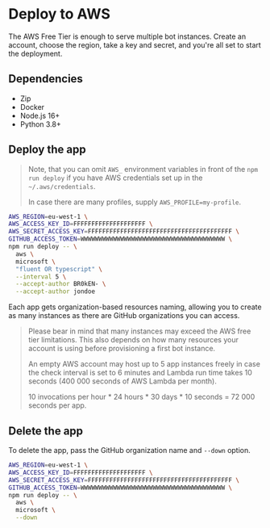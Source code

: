 # Deploy to AWS

The AWS Free Tier is enough to serve multiple bot instances. Create an account, choose the region, take a key and secret, and you're all set to start the deployment.

## Dependencies

- Zip
- Docker
- Node.js 16+
- Python 3.8+

## Deploy the app

> Note, that you can omit `AWS_` environment variables in front of the `npm run deploy` if you have AWS credentials set up in the `~/.aws/credentials`.
>
> In case there are many profiles, supply `AWS_PROFILE=my-profile`.

```bash
AWS_REGION=eu-west-1 \
AWS_ACCESS_KEY_ID=FFFFFFFFFFFFFFFFFFFF \
AWS_SECRET_ACCESS_KEY=FFFFFFFFFFFFFFFFFFFFFFFFFFFFFFFFFFFFFFFF \
GITHUB_ACCESS_TOKEN=WWWWWWWWWWWWWWWWWWWWWWWWWWWWWWWWWWWWWWWW \
npm run deploy -- \
  aws \
  microsoft \
  "fluent OR typescript" \
  --interval 5 \
  --accept-author BR0kEN- \
  --accept-author jondoe
```

Each app gets organization-based resources naming, allowing you to create as many instances as there are GitHub organizations you can access.

> Please bear in mind that many instances may exceed the AWS free tier limitations. This also depends on how many resources your account is using before provisioning a first bot instance.
>
> An empty AWS account may host up to 5 app instances freely in case the check interval is set to 6 minutes and Lambda run time takes 10 seconds (400 000 seconds of AWS Lambda per month).
>
> 10 invocations per hour * 24 hours * 30 days * 10 seconds = 72 000 seconds per app.

## Delete the app

To delete the app, pass the GitHub organization name and `--down` option.

```bash
AWS_REGION=eu-west-1 \
AWS_ACCESS_KEY_ID=FFFFFFFFFFFFFFFFFFFF \
AWS_SECRET_ACCESS_KEY=FFFFFFFFFFFFFFFFFFFFFFFFFFFFFFFFFFFFFFFF \
GITHUB_ACCESS_TOKEN=WWWWWWWWWWWWWWWWWWWWWWWWWWWWWWWWWWWWWWWW \
npm run deploy -- \
  aws \
  microsoft \
  --down
```
